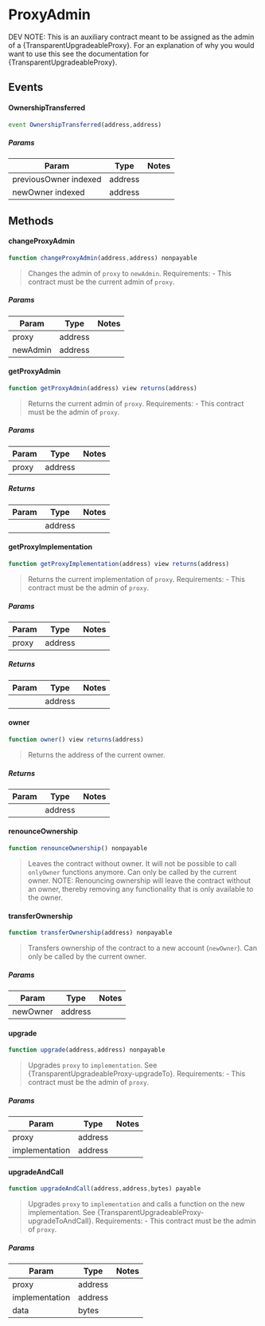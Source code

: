 # ProxyAdmin


DEV NOTE: This is an auxiliary contract meant to be assigned as the admin of a {TransparentUpgradeableProxy}. For an explanation of why you would want to use this see the documentation for {TransparentUpgradeableProxy}.

## Events

#### OwnershipTransferred

```javascript
event OwnershipTransferred(address,address)
```

##### Params

| Param | Type | Notes |
| ----- | ---- | ----- |
| previousOwner indexed | address |  |
| newOwner indexed | address |  |

## Methods

#### changeProxyAdmin

```javascript
function changeProxyAdmin(address,address) nonpayable
```

> Changes the admin of `proxy` to `newAdmin`. Requirements: - This contract must be the current admin of `proxy`.

##### Params

| Param | Type | Notes |
| ----- | ---- | ----- |
| proxy | address |  |
| newAdmin | address |  |

#### getProxyAdmin

```javascript
function getProxyAdmin(address) view returns(address)
```

> Returns the current admin of `proxy`. Requirements: - This contract must be the admin of `proxy`.

##### Params

| Param | Type | Notes |
| ----- | ---- | ----- |
| proxy | address |  |

##### Returns

| Param | Type | Notes |
| ----- | ---- | ----- |
|  | address |  |

#### getProxyImplementation

```javascript
function getProxyImplementation(address) view returns(address)
```

> Returns the current implementation of `proxy`. Requirements: - This contract must be the admin of `proxy`.

##### Params

| Param | Type | Notes |
| ----- | ---- | ----- |
| proxy | address |  |

##### Returns

| Param | Type | Notes |
| ----- | ---- | ----- |
|  | address |  |

#### owner

```javascript
function owner() view returns(address)
```

> Returns the address of the current owner.

##### Returns

| Param | Type | Notes |
| ----- | ---- | ----- |
|  | address |  |

#### renounceOwnership

```javascript
function renounceOwnership() nonpayable
```

> Leaves the contract without owner. It will not be possible to call `onlyOwner` functions anymore. Can only be called by the current owner. NOTE: Renouncing ownership will leave the contract without an owner, thereby removing any functionality that is only available to the owner.

#### transferOwnership

```javascript
function transferOwnership(address) nonpayable
```

> Transfers ownership of the contract to a new account (`newOwner`). Can only be called by the current owner.

##### Params

| Param | Type | Notes |
| ----- | ---- | ----- |
| newOwner | address |  |

#### upgrade

```javascript
function upgrade(address,address) nonpayable
```

> Upgrades `proxy` to `implementation`. See {TransparentUpgradeableProxy-upgradeTo}. Requirements: - This contract must be the admin of `proxy`.

##### Params

| Param | Type | Notes |
| ----- | ---- | ----- |
| proxy | address |  |
| implementation | address |  |

#### upgradeAndCall

```javascript
function upgradeAndCall(address,address,bytes) payable
```

> Upgrades `proxy` to `implementation` and calls a function on the new implementation. See {TransparentUpgradeableProxy-upgradeToAndCall}. Requirements: - This contract must be the admin of `proxy`.

##### Params

| Param | Type | Notes |
| ----- | ---- | ----- |
| proxy | address |  |
| implementation | address |  |
| data | bytes |  |
